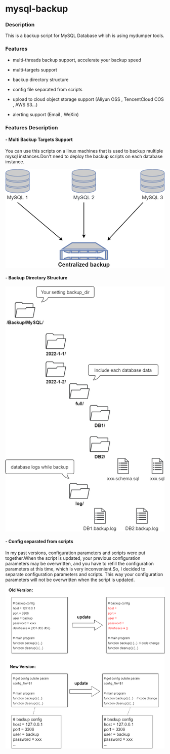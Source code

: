 # mysql-backup

### Description

This is a backup script for MySQL Database which is using mydumper tools.

### Features

* multi-threads backup support, accelerate your backup speed

* multi-targets support

* backup directory structure

* config file separated from scripts

* upload to cloud object storage support (Aliyun OSS , TencentCloud COS , AWS S3...)

* alerting support (Email , WeXin)

### Features Description

#### - Multi Backup Targets Support

You can use this scripts on a linux machines that is used to backup multiple mysql instances.Don't need to deploy the backup scripts on each database instance.

![](https://github.com/SZDRZ/mysql-backup/blob/main/images/1.drawio.png?raw=true)

#### 

#### - Backup Directory Structure

![](https://github.com/SZDRZ/mysql-backup/blob/main/images/2.drawio.png?raw=true)

#### - Config separated from scripts

In my past versions, configuration parameters and scripts were put together.When the script is updated, your previous configuration parameters may be overwritten, and you have to refill the configuration parameters at this time, which is very inconvenient.So, I decided to separate configuration parameters and scripts. This way your configuration parameters will not be overwritten when the script is updated.

![](https://github.com/SZDRZ/mysql-backup/blob/main/images/3.drawio.png?raw=true)
